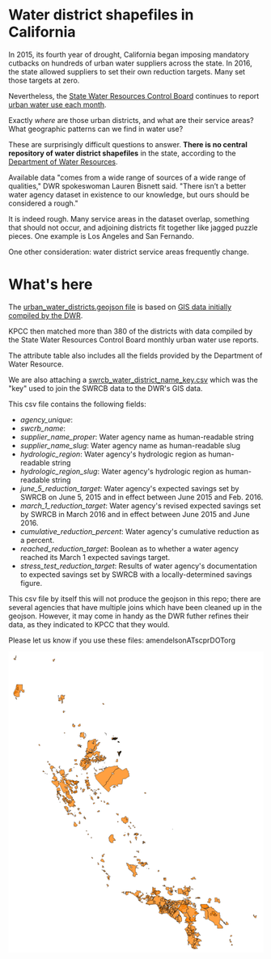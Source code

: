 # Water district shapefiles in California

In 2015, its fourth year of drought, California began imposing mandatory cutbacks on hundreds of urban water suppliers across the state. In 2016, the state allowed suppliers to set their own reduction targets. Many set those targets at zero.

Nevertheless, the [State Water Resources Control Board](http://www.waterboards.ca.gov/) continues to report [urban water use each month](http://www.waterboards.ca.gov/water_issues/programs/conservation_portal/conservation_reporting.shtml).

Exactly *where* are those urban districts, and what are their service areas? What geographic patterns can we find in water use?

These are surprisingly difficult questions to answer. **There is no central repository of water district shapefiles** in the state, according to the [Department of Water Resources](http://www.water.ca.gov/).

Available data "comes from a wide range of sources of a wide range of qualities," DWR spokeswoman Lauren Bisnett said. "There isn’t a better water agency dataset in existence to our knowledge, but ours should be considered a rough."

It is indeed rough. Many service areas in the dataset overlap, something that should not occur, and adjoining districts fit together like jagged puzzle pieces. One example is Los Angeles and San Fernando.

One other consideration: water district service areas frequently change.

# What's here

The [urban_water_districts.geojson file](urban_water_districts.geojson) is based on [GIS data initially compiled by the DWR](https://gis.water.ca.gov/app/boundaries/).

KPCC then matched more than 380 of the districts with data compiled by the State Water Resources Control Board monthly urban water use reports.

The attribute table also includes all the fields provided by the Department of Water Resource.

We are also attaching a [swrcb_water_district_name_key.csv](swrcb_water_district_name_key.csv) which was the "key" used to join the SWRCB data to the DWR's GIS data.

This csv file contains the following fields:

* *agency_unique*:
* *swcrb_name*:
* *supplier_name_proper*: Water agency name as human-readable string
* *supplier_name_slug*: Water agency name as human-readable slug
* *hydrologic_region*: Water agency's hydrologic region as human-readable string
* *hydrologic_region_slug*: Water agency's hydrologic region as human-readable string
* *june_5_reduction_target*: Water agency's expected savings set by SWRCB on June 5, 2015 and in effect between June 2015 and Feb. 2016.
* *march_1_reduction_target*: Water agency's revised expected savings set by SWRCB in March 2016 and in effect between June 2015 and June 2016.
* *cumulative_reduction_percent*: Water agency's cumulative reduction as a percent.
* *reached_reduction_target*: Boolean as to whether a water agency reached its March 1 expected savings target.
* *stress_test_reduction_target*: Results of water agency's documentation to expected savings set by SWRCB with a locally-determined savings figure.

This csv file by itself this will not produce the geojson in this repo; there are several agencies that have multiple joins which have been cleaned up in the geojson. However, it may come in handy as the DWR futher refines their data, as they indicated to KPCC that they would.

Please let us know if you use these files: amendelsonATscprDOTorg

![](wd_blank_map.png)
